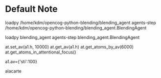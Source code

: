 # Default Note
loadpy /home/kdm/opencog-python-blending/blending_agent
agents-step /home/kdm/opencog-python-blending/blending_agent.BlendingAgent

loadpy blending_agent
agents-step blending_agent.BlendingAgent


at.set_av(a1.h, 10000)
at.get_av(a1.h)
at.get_atoms_by_av(6000)
at.get_atoms_in_attentional_focus()

a1.av={'sti':100}

alacarte
